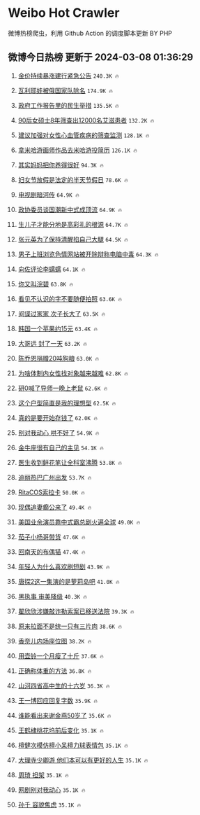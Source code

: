 # Weibo Hot Crawler 



微博热榜爬虫，利用 Github Action 的调度脚本更新 BY PHP 


## 微博今日热榜 更新于 2024-03-08 01:36:29 
1. [金价持续暴涨建行紧急公告](https://s.weibo.com/weibo?q=%23%E9%87%91%E4%BB%B7%E6%8C%81%E7%BB%AD%E6%9A%B4%E6%B6%A8%E5%BB%BA%E8%A1%8C%E7%B4%A7%E6%80%A5%E5%85%AC%E5%91%8A%23&t=31&band_rank=1&Refer=top) `240.3K 🔥` 

1. [瓦利耶娃被俄国家队除名](https://s.weibo.com/weibo?q=%23%E7%93%A6%E5%88%A9%E8%80%B6%E5%A8%83%E8%A2%AB%E4%BF%84%E5%9B%BD%E5%AE%B6%E9%98%9F%E9%99%A4%E5%90%8D%23&t=31&band_rank=2&Refer=top) `174.9K 🔥` 

1. [政府工作报告里的民生举措](https://s.weibo.com/weibo?q=%23%E6%94%BF%E5%BA%9C%E5%B7%A5%E4%BD%9C%E6%8A%A5%E5%91%8A%E9%87%8C%E7%9A%84%E6%B0%91%E7%94%9F%E4%B8%BE%E6%8E%AA%23&t=31&band_rank=3&Refer=top) `135.5K 🔥` 

1. [90后女硕士8年筛查出12000名艾滋患者](https://s.weibo.com/weibo?q=%2390%E5%90%8E%E5%A5%B3%E7%A1%95%E5%A3%AB8%E5%B9%B4%E7%AD%9B%E6%9F%A5%E5%87%BA12000%E5%90%8D%E8%89%BE%E6%BB%8B%E6%82%A3%E8%80%85%23&t=31&band_rank=4&Refer=top) `132.2K 🔥` 

1. [建议加强对女性心血管疾病的筛查监测](https://s.weibo.com/weibo?q=%23%E5%BB%BA%E8%AE%AE%E5%8A%A0%E5%BC%BA%E5%AF%B9%E5%A5%B3%E6%80%A7%E5%BF%83%E8%A1%80%E7%AE%A1%E7%96%BE%E7%97%85%E7%9A%84%E7%AD%9B%E6%9F%A5%E7%9B%91%E6%B5%8B%23&t=31&band_rank=5&Refer=top) `128.1K 🔥` 

1. [拿米哈游画师作品去米哈游投简历](https://s.weibo.com/weibo?q=%E6%8B%BF%E7%B1%B3%E5%93%88%E6%B8%B8%E7%94%BB%E5%B8%88%E4%BD%9C%E5%93%81%E5%8E%BB%E7%B1%B3%E5%93%88%E6%B8%B8%E6%8A%95%E7%AE%80%E5%8E%86&t=31&band_rank=6&Refer=top) `126.1K 🔥` 

1. [其实妈妈把你养得很好](https://s.weibo.com/weibo?q=%E5%85%B6%E5%AE%9E%E5%A6%88%E5%A6%88%E6%8A%8A%E4%BD%A0%E5%85%BB%E5%BE%97%E5%BE%88%E5%A5%BD&t=31&band_rank=7&Refer=top) `94.3K 🔥` 

1. [妇女节放假是法定的半天节假日](https://s.weibo.com/weibo?q=%23%E5%A6%87%E5%A5%B3%E8%8A%82%E6%94%BE%E5%81%87%E6%98%AF%E6%B3%95%E5%AE%9A%E7%9A%84%E5%8D%8A%E5%A4%A9%E8%8A%82%E5%81%87%E6%97%A5%23&t=31&band_rank=8&Refer=top) `78.6K 🔥` 

1. [电视剧暗河传](https://s.weibo.com/weibo?q=%23%E7%94%B5%E8%A7%86%E5%89%A7%E6%9A%97%E6%B2%B3%E4%BC%A0%23&t=31&band_rank=9&Refer=top) `64.9K 🔥` 

1. [政协委员谈国潮新中式成顶流](https://s.weibo.com/weibo?q=%23%E6%94%BF%E5%8D%8F%E5%A7%94%E5%91%98%E8%B0%88%E5%9B%BD%E6%BD%AE%E6%96%B0%E4%B8%AD%E5%BC%8F%E6%88%90%E9%A1%B6%E6%B5%81%23&t=31&band_rank=10&Refer=top) `64.9K 🔥` 

1. [生儿子才能分地是高彩礼的根源](https://s.weibo.com/weibo?q=%23%E7%94%9F%E5%84%BF%E5%AD%90%E6%89%8D%E8%83%BD%E5%88%86%E5%9C%B0%E6%98%AF%E9%AB%98%E5%BD%A9%E7%A4%BC%E7%9A%84%E6%A0%B9%E6%BA%90%23&t=31&band_rank=11&Refer=top) `64.7K 🔥` 

1. [张元英为了保持清醒掐自己大腿](https://s.weibo.com/weibo?q=%23%E5%BC%A0%E5%85%83%E8%8B%B1%E4%B8%BA%E4%BA%86%E4%BF%9D%E6%8C%81%E6%B8%85%E9%86%92%E6%8E%90%E8%87%AA%E5%B7%B1%E5%A4%A7%E8%85%BF%23&t=31&band_rank=12&Refer=top) `64.5K 🔥` 

1. [男子上班浏览色情网站被开除辩称电脑中毒](https://s.weibo.com/weibo?q=%23%E7%94%B7%E5%AD%90%E4%B8%8A%E7%8F%AD%E6%B5%8F%E8%A7%88%E8%89%B2%E6%83%85%E7%BD%91%E7%AB%99%E8%A2%AB%E5%BC%80%E9%99%A4%E8%BE%A9%E7%A7%B0%E7%94%B5%E8%84%91%E4%B8%AD%E6%AF%92%23&t=31&band_rank=13&Refer=top) `64.3K 🔥` 

1. [向佐评论李蠕蠕](https://s.weibo.com/weibo?q=%E5%90%91%E4%BD%90%E8%AF%84%E8%AE%BA%E6%9D%8E%E8%A0%95%E8%A0%95&t=31&band_rank=14&Refer=top) `64.1K 🔥` 

1. [你又叫浣碧](https://s.weibo.com/weibo?q=%E4%BD%A0%E5%8F%88%E5%8F%AB%E6%B5%A3%E7%A2%A7&t=31&band_rank=15&Refer=top) `63.8K 🔥` 

1. [看见不认识的字不要随便拍照](https://s.weibo.com/weibo?q=%E7%9C%8B%E8%A7%81%E4%B8%8D%E8%AE%A4%E8%AF%86%E7%9A%84%E5%AD%97%E4%B8%8D%E8%A6%81%E9%9A%8F%E4%BE%BF%E6%8B%8D%E7%85%A7&t=31&band_rank=16&Refer=top) `63.6K 🔥` 

1. [间谍过家家 次子长大了](https://s.weibo.com/weibo?q=%E9%97%B4%E8%B0%8D%E8%BF%87%E5%AE%B6%E5%AE%B6%20%E6%AC%A1%E5%AD%90%E9%95%BF%E5%A4%A7%E4%BA%86&t=31&band_rank=17&Refer=top) `63.5K 🔥` 

1. [韩国一个苹果约15元](https://s.weibo.com/weibo?q=%23%E9%9F%A9%E5%9B%BD%E4%B8%80%E4%B8%AA%E8%8B%B9%E6%9E%9C%E7%BA%A615%E5%85%83%23&t=31&band_rank=18&Refer=top) `63.4K 🔥` 

1. [大哥远 封了一天](https://s.weibo.com/weibo?q=%E5%A4%A7%E5%93%A5%E8%BF%9C%20%E5%B0%81%E4%BA%86%E4%B8%80%E5%A4%A9&t=31&band_rank=19&Refer=top) `63.2K 🔥` 

1. [陈乔恩捐赠20吨狗粮](https://s.weibo.com/weibo?q=%23%E9%99%88%E4%B9%94%E6%81%A9%E6%8D%90%E8%B5%A020%E5%90%A8%E7%8B%97%E7%B2%AE%23&t=31&band_rank=20&Refer=top) `63.0K 🔥` 

1. [为啥体制内女性找对象越来越难](https://s.weibo.com/weibo?q=%23%E4%B8%BA%E5%95%A5%E4%BD%93%E5%88%B6%E5%86%85%E5%A5%B3%E6%80%A7%E6%89%BE%E5%AF%B9%E8%B1%A1%E8%B6%8A%E6%9D%A5%E8%B6%8A%E9%9A%BE%23&t=31&band_rank=21&Refer=top) `62.8K 🔥` 

1. [研0喊了导师一晚上老鼠](https://s.weibo.com/weibo?q=%E7%A0%940%E5%96%8A%E4%BA%86%E5%AF%BC%E5%B8%88%E4%B8%80%E6%99%9A%E4%B8%8A%E8%80%81%E9%BC%A0&t=31&band_rank=22&Refer=top) `62.6K 🔥` 

1. [这个户型简直是我的理想型](https://s.weibo.com/weibo?q=%E8%BF%99%E4%B8%AA%E6%88%B7%E5%9E%8B%E7%AE%80%E7%9B%B4%E6%98%AF%E6%88%91%E7%9A%84%E7%90%86%E6%83%B3%E5%9E%8B&t=31&band_rank=23&Refer=top) `62.5K 🔥` 

1. [真的是要开始存钱了](https://s.weibo.com/weibo?q=%23%E7%9C%9F%E7%9A%84%E6%98%AF%E8%A6%81%E5%BC%80%E5%A7%8B%E5%AD%98%E9%92%B1%E4%BA%86%23&t=31&band_rank=24&Refer=top) `62.0K 🔥` 

1. [别对我动心 哄不好了](https://s.weibo.com/weibo?q=%E5%88%AB%E5%AF%B9%E6%88%91%E5%8A%A8%E5%BF%83%20%E5%93%84%E4%B8%8D%E5%A5%BD%E4%BA%86&t=31&band_rank=25&Refer=top) `54.9K 🔥` 

1. [金牛座很有自己的主见](https://s.weibo.com/weibo?q=%E9%87%91%E7%89%9B%E5%BA%A7%E5%BE%88%E6%9C%89%E8%87%AA%E5%B7%B1%E7%9A%84%E4%B8%BB%E8%A7%81&t=31&band_rank=26&Refer=top) `54.1K 🔥` 

1. [医生收到鲜花笔让全科室沸腾](https://s.weibo.com/weibo?q=%23%E5%8C%BB%E7%94%9F%E6%94%B6%E5%88%B0%E9%B2%9C%E8%8A%B1%E7%AC%94%E8%AE%A9%E5%85%A8%E7%A7%91%E5%AE%A4%E6%B2%B8%E8%85%BE%23&t=31&band_rank=27&Refer=top) `53.8K 🔥` 

1. [迪丽热巴广州出发](https://s.weibo.com/weibo?q=%23%E8%BF%AA%E4%B8%BD%E7%83%AD%E5%B7%B4%E5%B9%BF%E5%B7%9E%E5%87%BA%E5%8F%91%23&t=31&band_rank=28&Refer=top) `53.7K 🔥` 

1. [RitaCOS索拉卡](https://s.weibo.com/weibo?q=%23RitaCOS%E7%B4%A2%E6%8B%89%E5%8D%A1%23&t=31&band_rank=29&Refer=top) `50.0K 🔥` 

1. [现偶追妻癫公来了](https://s.weibo.com/weibo?q=%E7%8E%B0%E5%81%B6%E8%BF%BD%E5%A6%BB%E7%99%AB%E5%85%AC%E6%9D%A5%E4%BA%86&t=31&band_rank=30&Refer=top) `49.4K 🔥` 

1. [美国业余演员靠中式霸总剧火遍全球](https://s.weibo.com/weibo?q=%23%E7%BE%8E%E5%9B%BD%E4%B8%9A%E4%BD%99%E6%BC%94%E5%91%98%E9%9D%A0%E4%B8%AD%E5%BC%8F%E9%9C%B8%E6%80%BB%E5%89%A7%E7%81%AB%E9%81%8D%E5%85%A8%E7%90%83%23&t=31&band_rank=31&Refer=top) `49.0K 🔥` 

1. [茄子小杨哥带货](https://s.weibo.com/weibo?q=%23%E8%8C%84%E5%AD%90%E5%B0%8F%E6%9D%A8%E5%93%A5%E5%B8%A6%E8%B4%A7%23&t=31&band_rank=32&Refer=top) `47.6K 🔥` 

1. [回南天的布偶猫](https://s.weibo.com/weibo?q=%E5%9B%9E%E5%8D%97%E5%A4%A9%E7%9A%84%E5%B8%83%E5%81%B6%E7%8C%AB&t=31&band_rank=33&Refer=top) `47.4K 🔥` 

1. [年轻人为什么喜欢刷短剧](https://s.weibo.com/weibo?q=%23%E5%B9%B4%E8%BD%BB%E4%BA%BA%E4%B8%BA%E4%BB%80%E4%B9%88%E5%96%9C%E6%AC%A2%E5%88%B7%E7%9F%AD%E5%89%A7%23&t=31&band_rank=34&Refer=top) `43.9K 🔥` 

1. [唐探2这一集演的是萝莉岛吧](https://s.weibo.com/weibo?q=%E5%94%90%E6%8E%A22%E8%BF%99%E4%B8%80%E9%9B%86%E6%BC%94%E7%9A%84%E6%98%AF%E8%90%9D%E8%8E%89%E5%B2%9B%E5%90%A7&t=31&band_rank=35&Refer=top) `41.0K 🔥` 

1. [黑执事 审美降级](https://s.weibo.com/weibo?q=%E9%BB%91%E6%89%A7%E4%BA%8B%20%E5%AE%A1%E7%BE%8E%E9%99%8D%E7%BA%A7&t=31&band_rank=36&Refer=top) `40.3K 🔥` 

1. [翟欣欣涉嫌敲诈勒索案已移送法院](https://s.weibo.com/weibo?q=%23%E7%BF%9F%E6%AC%A3%E6%AC%A3%E6%B6%89%E5%AB%8C%E6%95%B2%E8%AF%88%E5%8B%92%E7%B4%A2%E6%A1%88%E5%B7%B2%E7%A7%BB%E9%80%81%E6%B3%95%E9%99%A2%23&t=31&band_rank=37&Refer=top) `39.3K 🔥` 

1. [原来拉面不是统一只有三片肉](https://s.weibo.com/weibo?q=%E5%8E%9F%E6%9D%A5%E6%8B%89%E9%9D%A2%E4%B8%8D%E6%98%AF%E7%BB%9F%E4%B8%80%E5%8F%AA%E6%9C%89%E4%B8%89%E7%89%87%E8%82%89&t=31&band_rank=38&Refer=top) `38.6K 🔥` 

1. [香奈儿内场座位图](https://s.weibo.com/weibo?q=%23%E9%A6%99%E5%A5%88%E5%84%BF%E5%86%85%E5%9C%BA%E5%BA%A7%E4%BD%8D%E5%9B%BE%23&t=31&band_rank=39&Refer=top) `38.2K 🔥` 

1. [用壶铃一个月瘦了十斤](https://s.weibo.com/weibo?q=%23%E7%94%A8%E5%A3%B6%E9%93%83%E4%B8%80%E4%B8%AA%E6%9C%88%E7%98%A6%E4%BA%86%E5%8D%81%E6%96%A4%23&t=31&band_rank=40&Refer=top) `37.6K 🔥` 

1. [正确称体重的方法](https://s.weibo.com/weibo?q=%E6%AD%A3%E7%A1%AE%E7%A7%B0%E4%BD%93%E9%87%8D%E7%9A%84%E6%96%B9%E6%B3%95&t=31&band_rank=41&Refer=top) `36.8K 🔥` 

1. [山河四省高中生的十六岁](https://s.weibo.com/weibo?q=%23%E5%B1%B1%E6%B2%B3%E5%9B%9B%E7%9C%81%E9%AB%98%E4%B8%AD%E7%94%9F%E7%9A%84%E5%8D%81%E5%85%AD%E5%B2%81%23&t=31&band_rank=42&Refer=top) `36.3K 🔥` 

1. [王一博回应回复字数](https://s.weibo.com/weibo?q=%23%E7%8E%8B%E4%B8%80%E5%8D%9A%E5%9B%9E%E5%BA%94%E5%9B%9E%E5%A4%8D%E5%AD%97%E6%95%B0%23&t=31&band_rank=43&Refer=top) `35.9K 🔥` 

1. [谁能看出来谢金燕50岁了](https://s.weibo.com/weibo?q=%E8%B0%81%E8%83%BD%E7%9C%8B%E5%87%BA%E6%9D%A5%E8%B0%A2%E9%87%91%E7%87%9550%E5%B2%81%E4%BA%86&t=31&band_rank=44&Refer=top) `35.6K 🔥` 

1. [王鹤棣桃花坞前后变化](https://s.weibo.com/weibo?q=%23%E7%8E%8B%E9%B9%A4%E6%A3%A3%E6%A1%83%E8%8A%B1%E5%9D%9E%E5%89%8D%E5%90%8E%E5%8F%98%E5%8C%96%23&t=31&band_rank=45&Refer=top) `35.1K 🔥` 

1. [檀健次模仿檀小呆檀力球表情包](https://s.weibo.com/weibo?q=%23%E6%AA%80%E5%81%A5%E6%AC%A1%E6%A8%A1%E4%BB%BF%E6%AA%80%E5%B0%8F%E5%91%86%E6%AA%80%E5%8A%9B%E7%90%83%E8%A1%A8%E6%83%85%E5%8C%85%23&t=31&band_rank=46&Refer=top) `35.1K 🔥` 

1. [大理寺少卿游 他们本可以有更好的人生](https://s.weibo.com/weibo?q=%E5%A4%A7%E7%90%86%E5%AF%BA%E5%B0%91%E5%8D%BF%E6%B8%B8%20%E4%BB%96%E4%BB%AC%E6%9C%AC%E5%8F%AF%E4%BB%A5%E6%9C%89%E6%9B%B4%E5%A5%BD%E7%9A%84%E4%BA%BA%E7%94%9F&t=31&band_rank=47&Refer=top) `35.1K 🔥` 

1. [周琦 担架](https://s.weibo.com/weibo?q=%E5%91%A8%E7%90%A6%20%E6%8B%85%E6%9E%B6&t=31&band_rank=48&Refer=top) `35.1K 🔥` 

1. [网剧别对我动心](https://s.weibo.com/weibo?q=%23%E7%BD%91%E5%89%A7%E5%88%AB%E5%AF%B9%E6%88%91%E5%8A%A8%E5%BF%83%23&t=31&band_rank=49&Refer=top) `35.1K 🔥` 

1. [孙千 容貌焦虑](https://s.weibo.com/weibo?q=%E5%AD%99%E5%8D%83%20%E5%AE%B9%E8%B2%8C%E7%84%A6%E8%99%91&t=31&band_rank=50&Refer=top) `35.1K 🔥` 

